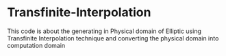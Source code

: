 # Transfinite-Interpolation
This code is about the generating in Physical domain of Elliptic using Transfinite Interpolation technique and converting the physical domain into computation domain
